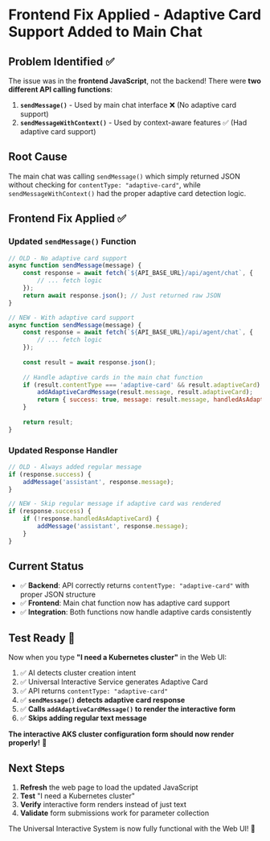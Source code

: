 # Frontend Fix Applied - Adaptive Card Support Added to Main Chat

## Problem Identified ✅
The issue was in the **frontend JavaScript**, not the backend! There were **two different API calling functions**:

1. **`sendMessage()`** - Used by main chat interface ❌ (No adaptive card support)
2. **`sendMessageWithContext()`** - Used by context-aware features ✅ (Had adaptive card support)

## Root Cause
The main chat was calling `sendMessage()` which simply returned JSON without checking for `contentType: "adaptive-card"`, while `sendMessageWithContext()` had the proper adaptive card detection logic.

## Frontend Fix Applied ✅

### Updated `sendMessage()` Function
```javascript
// OLD - No adaptive card support
async function sendMessage(message) {
    const response = await fetch(`${API_BASE_URL}/api/agent/chat`, {
        // ... fetch logic
    });
    return await response.json(); // Just returned raw JSON
}

// NEW - With adaptive card support  
async function sendMessage(message) {
    const response = await fetch(`${API_BASE_URL}/api/agent/chat`, {
        // ... fetch logic  
    });
    
    const result = await response.json();
    
    // Handle adaptive cards in the main chat function
    if (result.contentType === 'adaptive-card' && result.adaptiveCard) {
        addAdaptiveCardMessage(result.message, result.adaptiveCard);
        return { success: true, message: result.message, handledAsAdaptiveCard: true };
    }
    
    return result;
}
```

### Updated Response Handler
```javascript
// OLD - Always added regular message
if (response.success) {
    addMessage('assistant', response.message);
}

// NEW - Skip regular message if adaptive card was rendered
if (response.success) {
    if (!response.handledAsAdaptiveCard) {
        addMessage('assistant', response.message);
    }
}
```

## Current Status
- ✅ **Backend**: API correctly returns `contentType: "adaptive-card"` with proper JSON structure
- ✅ **Frontend**: Main chat function now has adaptive card support
- ✅ **Integration**: Both functions now handle adaptive cards consistently

## Test Ready 🎯
Now when you type **"I need a Kubernetes cluster"** in the Web UI:

1. ✅ AI detects cluster creation intent
2. ✅ Universal Interactive Service generates Adaptive Card
3. ✅ API returns `contentType: "adaptive-card"` 
4. ✅ **`sendMessage()` detects adaptive card response**
5. ✅ **Calls `addAdaptiveCardMessage()` to render the interactive form**
6. ✅ **Skips adding regular text message**

**The interactive AKS cluster configuration form should now render properly!** 🚀

## Next Steps
1. **Refresh** the web page to load the updated JavaScript
2. **Test** "I need a Kubernetes cluster" 
3. **Verify** interactive form renders instead of just text
4. **Validate** form submissions work for parameter collection

The Universal Interactive System is now fully functional with the Web UI! 🎉
